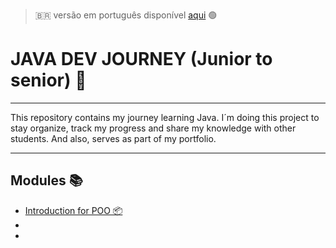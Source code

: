 > 🇧🇷 versão em português disponível [aqui](README-pt_BR.md) 🟢
# JAVA DEV JOURNEY (Junior to senior) 🚀

---
This repository contains my journey learning Java.
I´m doing this project to stay organize, track my progress and share my knowledge with other students. And also, 
serves as part of my portfolio.

---
## Modules 📚

- [Introduction for POO 📦](java-journey/src/poo/introduction/README.md)
- []()
- 